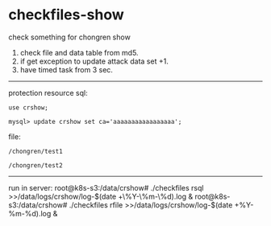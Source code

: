 # checkfiles-show
check something for chongren show 

1. check file and data table from md5.
2. if get exception to update attack data set +1.
3. have timed task from 3 sec.

------------------------
protection resource
sql: 

    use crshow;
    
    mysql> update crshow set ca='aaaaaaaaaaaaaaaaa';
    

file:

    /chongren/test1
    
    /chongren/test2

------------------------
run in server:
root@k8s-s3:/data/crshow# ./checkfiles rsql >>/data/logs/crshow/log-$(date +\%Y-\%m-\%d).log &
root@k8s-s3:/data/crshow# ./checkfiles rfile >>/data/logs/crshow/log-$(date +\%Y-\%m-\%d).log &
